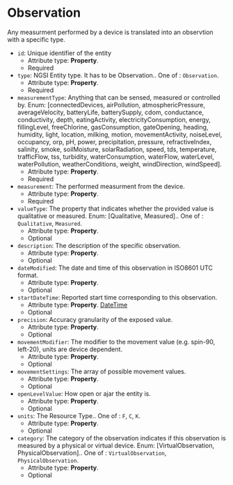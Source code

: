 # Observation

Any measurment performed by a device is translated into an observtion with a specific type.
-  `id`: Unique identifier of the entity
   -  Attribute type: **Property**. 
   -  Required
-  `type`: NGSI Entity type. It has to be Observation.. One of : `Observation`.
   -  Attribute type: **Property**. 
   -  Required
-  `measurementType`: Anything that can be sensed, measured or controlled by. Enum: [connectedDevices, airPollution, atmosphericPressure, averageVelocity, batteryLife, batterySupply, cdom, conductance, conductivity, depth, eatingActivity, electricityConsumption, energy, fillingLevel, freeChlorine, gasConsumption, gateOpening, heading, humidity, light, location, milking, motion, movementActivity, noiseLevel, occupancy, orp, pH, power, precipitation, pressure, refractiveIndex, salinity, smoke, soilMoisture, solarRadiation, speed, tds, temperature, trafficFlow, tss, turbidity, waterConsumption, waterFlow, waterLevel, waterPollution, weatherConditions, weight, windDirection, windSpeed].
   -  Attribute type: **Property**. 
   -  Required
-  `measurement`: The performed measurment from the device.
   -  Attribute type: **Property**. 
   -  Required
-  `valueType`: The property that indicates whether the provided value is qualitative or measured. Enum: [Qualitative, Measured].. One of : `Qualitative`, `Measured`.
   -  Attribute type: **Property**. 
   -  Optional
-  `description`: The description of the specific observation.
   -  Attribute type: **Property**. 
   -  Optional
-  `dateModified`: The date and time of this observation in ISO8601 UTC format.
   -  Attribute type: **Property**. 
   -  Optional
-  `startDateTime`: Reported start time corresponding to this observation.
   -  Attribute type: **Property**. [DateTime](https://schema.org/DateTime)
   -  Optional
-  `precision`: Accuracy granularity of the exposed value.
   -  Attribute type: **Property**. 
   -  Optional
-  `movementModifier`: The modifier to the movement value (e.g. spin-90, left-20), units are device dependent.
   -  Attribute type: **Property**. 
   -  Optional
-  `movementSettings`: The array of possible movement values.
   -  Attribute type: **Property**. 
   -  Optional
-  `openLevelValue`: How open or ajar the entity is.
   -  Attribute type: **Property**. 
   -  Optional
-  `units`: The Resource Type.. One of : `F`, `C`, `K`.
   -  Attribute type: **Property**. 
   -  Optional
-  `category`: The category of the observation indicates if this observation is measured by a physical or virtual device. Enum: [VirtualObservation, PhysicalObservation].. One of : `VirtualObservation`, `PhysicalObservation`.
   -  Attribute type: **Property**. 
   -  Optional
